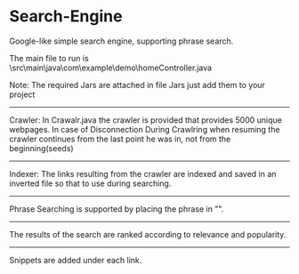 # Search-Engine
Google-like simple search engine, supporting phrase search. 

The main file to run is \src\main\java\com\example\demo\homeController.java

Note: The required Jars are attached in file Jars just add them to your project

-------------------------------------------------------------------------------------------------------------------------------------------------------------
Crawler:
In Crawalr.java the crawler is provided that provides 5000 unique webpages.
In case of Disconnection During Crawlring when resuming the crawler continues from the last point he was in, not from the beginning(seeds)

-------------------------------------------------------------------------------------------------------------------------------------------------------------
Indexer:
The links resulting from the crawler are indexed and saved in an inverted file so that to use during searching.

-------------------------------------------------------------------------------------------------------------------------------------------------------------
Phrase Searching is supported by placing the phrase in "".

-------------------------------------------------------------------------------------------------------------------------------------------------------------
The results of the search are ranked according to relevance and popularity.

-------------------------------------------------------------------------------------------------------------------------------------------------------------
Snippets are added under each link.
